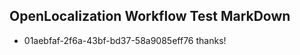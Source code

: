 ## OpenLocalization Workflow Test MarkDown
* 01aebfaf-2f6a-43bf-bd37-58a9085eff76 thanks!

<!--HONumber=Aug16_HO3-->


